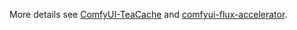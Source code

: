 More details see [ComfyUI-TeaCache](https://github.com/welltop-cn/ComfyUI-TeaCache) and [comfyui-flux-accelerator](https://github.com/discus0434/comfyui-flux-accelerator).